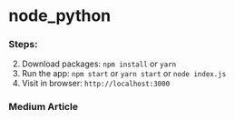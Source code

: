 # node_python

### Steps:
 
2. Download packages: `npm install` or `yarn`
3. Run the app: `npm start` or `yarn start` or `node index.js`
4. Visit in browser: `http://localhost:3000`

### Medium Article 